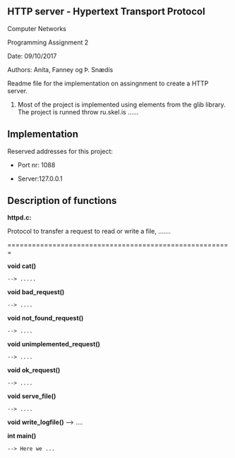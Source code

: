 ## HTTP server - Hypertext Transport Protocol

Computer Networks

Programming Assignment 2

Date: 09/10/2017

Authors: Aníta, Fanney og Þ. Snædís

Readme file for the implementation on assingnment to create a HTTP server. 

1. Most of the project is implemented using elements from the glib library. The project is runned throw ru.skel.is  ......


##   Implementation   ##


Reserved addresses for this project:

- Port nr: 1088

- Server:127.0.0.1


## Description of functions

**httpd.c:** 
  
  Protocol to transfer a request to read or write a file, .......
  
=======================================================

**void cat()**
	
	--> ..... 
	
**void bad_request()**

	--> ....
  
**void not_found_request()**

	--> ....
  
**void unimplemented_request()**

	--> ....
  
**void ok_request()**

	--> ....
**void serve_file()**

	--> ....
  
**void write_logfile()**
	--> ....
  
**int main()**
 
 	--> Here we ...
